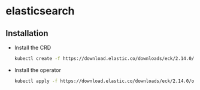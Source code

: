 # elasticsearch

## Installation

* Install the CRD
    ```bash
    kubectl create -f https://download.elastic.co/downloads/eck/2.14.0/crds.yaml
    ```
* Install the operator
    ```bash
    kubectl apply -f https://download.elastic.co/downloads/eck/2.14.0/operator.yaml
    ```
